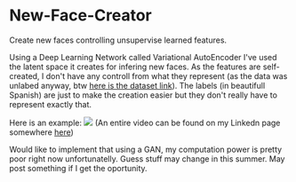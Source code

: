 # New-Face-Creator
Create new faces controlling unsupervise learned features.

Using a Deep Learning Network called Variational AutoEncoder I've used the latent space it creates for infering new faces.
As the features are self-created, I don't have any controll from what they represent (as the data was unlabed anyway, btw [here is the dataset link](https://storage.googleapis.com/kaggle-data-sets/182088%2F408792%2Fbundle%2Farchive.zip?GoogleAccessId=gcp-kaggle-com@kaggle-161607.iam.gserviceaccount.com&Expires=1591108251&Signature=qTkt%2FRE6ahjYvtPcNT8D2Zfqh8k6ahiaSFeGL%2FPTEm%2BbYV4a7w8J%2F60EmRavl86hFQW2suSohkpUnjcki6oR3RT83%2B8%2FlZJknRUSdXBVxOueHDKEvfudr1A%2FfUD%2BQiO9CuRVRSm8PESfvlNxJ%2B1gSFb21V2sp%2B2kxNaRlaDKATkMYzb5e3Wzcf83S1qSHsVZpPulHRvNrwdW0CHhgZMWgeWwyKpDZrAqoqOBdUILeGsMaOuu4h974o3mTJR3MxtVv4k01opcnIOvaoW2qBWAldfRBY8lFsctePau6dfUHrmwcekiCPpnnmhJumk%2FryWe9wO2Q3jcIeBv%2BU8h1Okycg%3D%3D)). The labels (in beautifull Spanish) are just to make the creation easier but they don't really have to represent exactly that.

Here is an example:
![](ezgif.com-video-to-gif.gif)
(An entire video can be found on my Linkedn page somewhere [here](https://www.linkedin.com/in/diego-bonilla-salvador/))

Would like to implement that using a GAN, my computation power is pretty poor right now unfortunatelly. Guess stuff may change in this summer. May post something if I get the oportunity.





